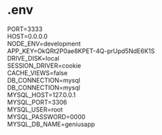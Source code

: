<h1>.env</h1>
PORT=3333
<br>
HOST=0.0.0.0 <br>
NODE_ENV=development <br>
APP_KEY=OkQRt2P0ae8KPET-4Q-prUpd5NdE6K1S <br>
DRIVE_DISK=local <br>
SESSION_DRIVER=cookie <br>
CACHE_VIEWS=false <br>
DB_CONNECTION=mysql <br>
DB_CONNECTION=mysql <br>
MYSQL_HOST=127.0.0.1 <br>
MYSQL_PORT=3306 <br>
MYSQL_USER=root <br>
MYSQL_PASSWORD=0000 <br>
MYSQL_DB_NAME=geniusapp <br>
